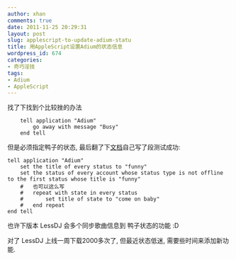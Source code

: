 ```yaml
---
author: xhan
comments: true
date: 2011-11-25 20:29:31
layout: post
slug: applescript-to-update-adium-statu
title: 用AppleScript设置Adium的状态信息
wordpress_id: 674
categories:
- 奇巧淫技
tags:
- Adium
- AppleScript
---
```


找了下找到个比较挫的办法




``` applescript    
    tell application "Adium"
    	go away with message "Busy"
    end tell
```




但是必须指定鸭子的状态, 最后翻了下[文档](http://trac.adium.im/wiki/AppleScript_Support_1.2)自己写了段测试成功:


``` applescript
tell application "Adium"
	set the title of every status to "funny"
	set the status of every account whose status type is not offline to the first status whose title is "funny"
	#   也可以这么写
	#	repeat with state in every status
	#		set title of state to "come on baby"
	#	end repeat
end tell
```

也许下版本 LessDJ 会多个同步歌曲信息到 鸭子状态的功能 :D  

对了 LessDJ 上线一周下载2000多次了, 但最近状态低迷, 需要些时间来添加新功能.
